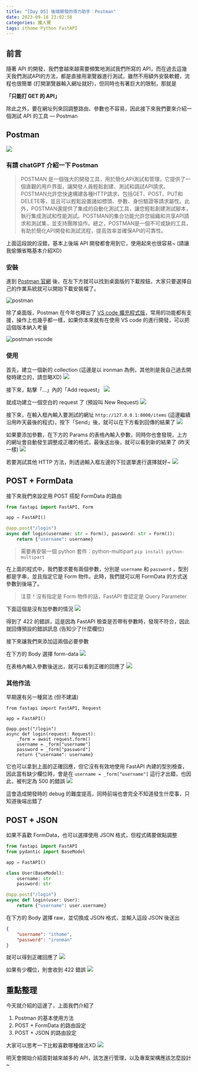 ```yaml
---
title: "[Day 05] 後端開發的得力助手：Postman"
date: 2023-09-18 23:02:58
categories: 鐵人賽
tags: ithome Python FastAPI
---
```

## 前言

隨著 API 的開發，我們會越來越需要頻繁地測試我們所寫的 API，而在過去這幾天我們測試API的方法，都是直接用瀏覽器進行測試，雖然不用額外安裝軟體，流程也很簡單 (打開瀏覽器輸入網址就好)，但同時也有著巨大的限制，那就是

**「只能打 GET 的 API」**

除此之外，要在網址列來回調整路由、參數也不容易，因此接下來我們要來介紹一個測試 API 的工具 — Postman

## Postman
![](https://upload.wikimedia.org/wikipedia/commons/c/c2/Postman_%28software%29.png)

### 有請 chatGPT 介紹一下 Postman
> POSTMAN 是一個強大的開發工具，用於簡化API測試和管理。它提供了一個直觀的用戶界面，讓開發人員輕鬆創建、測試和調試API請求。POSTMAN允許您快速構建各種HTTP請求，包括GET、POST、PUT和DELETE等，並且可以輕鬆設置諸如標頭、參數、身份驗證等請求屬性。此外，POSTMAN還提供了集成的自動化測試工具，讓您輕鬆創建測試腳本，執行集成測試和性能測試。POSTMAN的集合功能允許您組織和共享API請求和測試集，並支持團隊協作。總之，POSTMAN是一個不可或缺的工具，有助於簡化API開發和測試流程，提高效率並確保API的可靠性。

上面這段說的沒錯，基本上後端 API 開發都會用到它，使用起來也很容易~
(請讓我偷懶省略基本介紹XD)

### 安裝
進到 [Postman 官網](https://www.postman.com/) 後，在左下方就可以找到桌面版的下載按鈕，大家只要選擇自己的作業系統就可以開始下載安裝檔了。

![postman](https://firebasestorage.googleapis.com/v0/b/images-7e754.appspot.com/o/ithome%2F5_postman_download.PNG?alt=media&token=fef9d0d7-a7cf-44cd-84f3-48cc27b439bd)

除了桌面版，Postman 在今年也釋出了 [VS code 擴充程式版](https://marketplace.visualstudio.com/items?itemName=Postman.postman-for-vscode)，常用的功能都有支援，操作上也幾乎都一樣，如果你本來就有在使用 VS code 的進行開發，可以把這個版本納入考量

![postman vscode](https://firebasestorage.googleapis.com/v0/b/images-7e754.appspot.com/o/ithome%2F5_postman_vscode.PNG?alt=media&token=0e94695a-eb8d-4bf6-8e16-a2ee22cd8b0e)

### 使用

首先，建立一個新的 collection (這邊是以 ironman 為例，其他則是我自己過去開發時建立的，請忽略XD)
![](https://firebasestorage.googleapis.com/v0/b/images-7e754.appspot.com/o/ithome%2F5_postman_1.PNG?alt=media&token=64591860-365c-4aa5-b024-aadef86b06da)

接下來，點擊「...」內的「Add request」
![](https://firebasestorage.googleapis.com/v0/b/images-7e754.appspot.com/o/ithome%2F5_postman_2.PNG?alt=media&token=134a2d07-667d-4b37-aea2-9c2346f342e4)

就成功建立一個空白的 request 了 (預設叫 New Request)
![](https://firebasestorage.googleapis.com/v0/b/images-7e754.appspot.com/o/ithome%2F5_postman_3.PNG?alt=media&token=da4dd688-1435-4c46-9fc3-da363a7a110c)

接下來，在輸入框內輸入要測試的網址 `http://127.0.0.1:8000/items` (這邊繼續沿用昨天最後的程式)，按下「Send」後，就可以在下方看到回傳的結果了
![](https://firebasestorage.googleapis.com/v0/b/images-7e754.appspot.com/o/ithome%2F5_postman_4.PNG?alt=media&token=4733d4a8-ee38-4186-b3b8-224c8a862e9f)

如果要添加參數，在下方的 Params 的表格內輸入參數，同時你也會發現，上方的網址會自動發生調整成正確的格式，最後送出後，就可以看到新的結果了 (昨天一樣)
![](https://firebasestorage.googleapis.com/v0/b/images-7e754.appspot.com/o/ithome%2F5_postman_5.PNG?alt=media&token=0404c90d-0f14-4c2c-a3bd-c309ad84ab93)

若要測試其他 HTTP 方法，則透過輸入框左邊的下拉選單進行選擇就好~
![](https://firebasestorage.googleapis.com/v0/b/images-7e754.appspot.com/o/ithome%2F5_postman_6.PNG?alt=media&token=6b058579-811b-4f78-94d5-b301fe842898)

## POST + FormData

接下來我們來設定用 POST 搭配 FormData 的路由
```python
from fastapi import FastAPI, Form

app = FastAPI()

@app.post("/login")
async def login(username: str = Form(), password: str = Form()):
    return {"username": username}
```

> 需要再安裝一個 python 套件：python-multipart
> `pip install python-multipart`

在上面的程式中，我們要求要有兩個參數，分別是 `username` 和 `password` ，型別都是字串，並且指定它是 Form 物件。此時，我們就可以用 FormData 的方式送參數到後端了。

> 注意！沒有指定是 Form 物件的話，FastAPI 會認定是 Query Parameter

下面這個是沒有加參數的情況
![](https://firebasestorage.googleapis.com/v0/b/images-7e754.appspot.com/o/ithome%2F5_postman_7.PNG?alt=media&token=d2c85911-3235-4c97-b924-02721bfc1b6b)

得到了 422 的錯誤，這是因為 FastAPI 檢查是否帶有參數時，發現不符合，因此就回傳預設的錯誤訊息 (告知少了什麼欄位)

接下來讓我們來添加這兩個必要參數

在下方的 Body 選擇 form-data
![](https://firebasestorage.googleapis.com/v0/b/images-7e754.appspot.com/o/ithome%2F5_postman_8.PNG?alt=media&token=76a05b69-a69c-4647-8af0-d3e562725995)

在表格內輸入參數後送出，就可以看到正確的回應了
![](https://firebasestorage.googleapis.com/v0/b/images-7e754.appspot.com/o/ithome%2F5_postman_9.PNG?alt=media&token=e64d3ad4-1230-49d3-8936-8c5c742d3d53)

### 其他作法
早期還有另一種寫法 (但不建議)

```
from fastapi import FastAPI, Request

app = FastAPI()

@app.post("/login")
async def login(request: Request):
    _form = await request.form()
    username = _form["username"]
    password = _form["password"]
    return {"username": username}
```

它也可以拿到上面的正確回應，但它沒有有效地使用 FastAPI 內建的型別檢查，因此當有缺少欄位時，會是在 `username = _form["username"]` 這行才出錯，也因此，被判定為 500 的錯誤
![](https://firebasestorage.googleapis.com/v0/b/images-7e754.appspot.com/o/ithome%2F5_postman_10.PNG?alt=media&token=7ddddcdd-a203-464e-a153-e1f9078233e2)

這會造成開發時的 debug 的難度提高，同時前端也會完全不知道發生什麼事，只知道後端出錯了

## POST + JSON
如果不喜歡 FormData，也可以選擇使用 JSON 格式，但程式碼要做點調整
```python
from fastapi import FastAPI
from pydantic import BaseModel

app = FastAPI()

class User(BaseModel):
    username: str
    password: str

@app.post("/login")
async def login(user: User):
    return {"username": user.username}
```

在下方的 Body 選擇 raw，並切換成 JSON 格式，並輸入這段 JSON 後送出
```JSON
{
    "username": "ithome",
    "password": "ironman"
}
```

就可以得到正確回應了
![](https://firebasestorage.googleapis.com/v0/b/images-7e754.appspot.com/o/ithome%2F5_postman_11.PNG?alt=media&token=3a28290a-c43e-4195-87f2-bb315be671d9)

如果有少欄位，則會收到 422 錯誤
![](https://firebasestorage.googleapis.com/v0/b/images-7e754.appspot.com/o/ithome%2F5_postman_12.PNG?alt=media&token=cd885f31-6e56-4c1d-8991-8b02b1e5fc55)

## 重點整理
今天就介紹的這邊了，上面我們介紹了
1. Postman 的基本使用方法
2. POST + FormData 的路由設定
3. POST + JSON 的路由設定

大家可以思考一下比較喜歡哪種做法XD
![](https://firebasestorage.googleapis.com/v0/b/images-7e754.appspot.com/o/ithome%2F5_meme.png?alt=media&token=285f7e44-f140-4ced-9d94-ee85927af3f6)

明天會開始介紹面對越來越多的 API，該怎進行管理，以及專案架構應該怎麼設計~